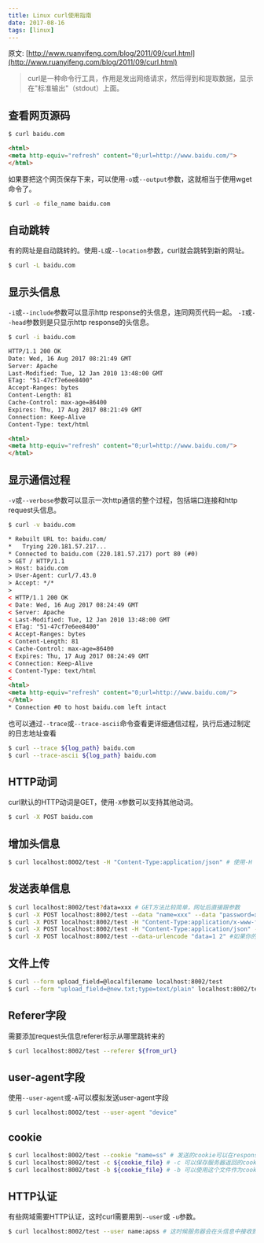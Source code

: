 ```yaml
---
title: Linux curl使用指南
date: 2017-08-16
tags: [linux]
---
```


原文: [http://www.ruanyifeng.com/blog/2011/09/curl.html](http://www.ruanyifeng.com/blog/2011/09/curl.html)

>  curl是一种命令行工具，作用是发出网络请求，然后得到和提取数据，显示在"标准输出"（stdout）上面。

## 查看网页源码
```bash
$ curl baidu.com
```
```html
<html>
<meta http-equiv="refresh" content="0;url=http://www.baidu.com/">
</html>
```
如果要把这个网页保存下来，可以使用`-o`或`--output`参数，这就相当于使用wget命令了。
```bash
$ curl -o file_name baidu.com
```

## 自动跳转
有的网址是自动跳转的。使用`-L`或`--location`参数，curl就会跳转到新的网址。
```bash
$ curl -L baidu.com
```

## 显示头信息
`-i`或`--include`参数可以显示http response的头信息，连同网页代码一起。 `-I`或`--head`参数则是只显示http response的头信息。
```bash
$ curl -i baidu.com
```
```html
HTTP/1.1 200 OK
Date: Wed, 16 Aug 2017 08:21:49 GMT
Server: Apache
Last-Modified: Tue, 12 Jan 2010 13:48:00 GMT
ETag: "51-47cf7e6ee8400"
Accept-Ranges: bytes
Content-Length: 81
Cache-Control: max-age=86400
Expires: Thu, 17 Aug 2017 08:21:49 GMT
Connection: Keep-Alive
Content-Type: text/html

<html>
<meta http-equiv="refresh" content="0;url=http://www.baidu.com/">
</html>

```

## 显示通信过程
`-v`或`--verbose`参数可以显示一次http通信的整个过程，包括端口连接和http request头信息。
```bash
$ curl -v baidu.com
```
```html
* Rebuilt URL to: baidu.com/
*   Trying 220.181.57.217...
* Connected to baidu.com (220.181.57.217) port 80 (#0)
> GET / HTTP/1.1
> Host: baidu.com
> User-Agent: curl/7.43.0
> Accept: */*
>
< HTTP/1.1 200 OK
< Date: Wed, 16 Aug 2017 08:24:49 GMT
< Server: Apache
< Last-Modified: Tue, 12 Jan 2010 13:48:00 GMT
< ETag: "51-47cf7e6ee8400"
< Accept-Ranges: bytes
< Content-Length: 81
< Cache-Control: max-age=86400
< Expires: Thu, 17 Aug 2017 08:24:49 GMT
< Connection: Keep-Alive
< Content-Type: text/html
<
<html>
<meta http-equiv="refresh" content="0;url=http://www.baidu.com/">
</html>
* Connection #0 to host baidu.com left intact
```
也可以通过`--trace`或`--trace-ascii`命令查看更详细通信过程，执行后通过制定的日志地址查看
```bash
$ curl --trace ${log_path} baidu.com
$ curl --trace-ascii ${log_path} baidu.com
```
## HTTP动词
curl默认的HTTP动词是GET，使用`-X`参数可以支持其他动词。

```bash
$ curl -X POST baidu.com
```

## 增加头信息
```bash
$ curl localhost:8002/test -H "Content-Type:application/json" # 使用-H 或 --header 可以起到这个作用
```

## 发送表单信息
```bash
$ curl localhost:8002/test?data=xxx # GET方法比较简单，网址后直接跟参数
$ curl -X POST localhost:8002/test --data "name=xxx" --data "password=xxx" # POST方法通过--data或-d参数实现
$ curl -X POST localhost:8002/test -H "Content-Type:application/x-www-form-urlencoded" -d "name=win"
$ curl -X POST localhost:8002/test -H "Content-Type:application/json" -d '{"name":"wxnacy"}' # 使用application/json 提交json数据
$ curl -X POST localhost:8002/test --data-urlencode "data=1 2" #如果你的数据没有经过表单编码，还可以让curl为你编码，参数是`--data-urlencode`。
```

## 文件上传
```bash
$ curl --form upload_field=@localfilename localhost:8002/test
$ curl --form "upload_field=@new.txt;type=text/plain" localhost:8002/test
```

## Referer字段
需要添加request头信息referer标示从哪里跳转来的
```bash
$ curl localhost:8002/test --referer ${from_url} 
```
## user-agent字段
使用`--user-agent`或`-A`可以模拟发送user-agent字段
```bash
$ curl localhost:8002/test --user-agent "device"
```
## cookie
```bash
$ curl localhost:8002/test --cookie "name=ss" # 发送的cookie可以在response headers中看到
$ curl localhost:8002/test -c ${cookie_file} # -c 可以保存服务器返回的cookies到文件中
$ curl localhost:8002/test -b ${cookie_file} # -b 可以使用这个文件作为cookie信息，进行后续的请求。
```



## HTTP认证
有些网域需要HTTP认证，这时curl需要用到`--user`或 `-u`参数。
```bash
$ curl localhost:8002/test --user name:apss # 这时候服务器会在头信息中接收到Authorization字段，值为Basic + name:pass的base64加密数值
```



